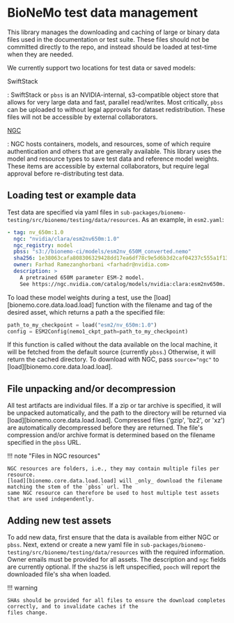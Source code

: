 # BioNeMo test data management

This library manages the downloading and caching of large or binary data files used in the documentation or test suite.
These files should not be committed directly to the repo, and instead should be loaded at test-time when they are
needed.

We currently support two locations for test data or saved models:

SwiftStack

:   SwiftStack or `pbss` is an NVIDIA-internal, s3-compatible object store that allows for very large data and fast,
    parallel read/writes. Most critically, `pbss` can be uploaded to without legal approvals for dataset redistribution.
    These files will not be accessible by external collaborators.

[NGC](https://catalog.ngc.nvidia.com/)

:   NGC hosts containers, models, and resources, some of which require authentication and others that are generally
    available. This library uses the model and resource types to save test data and reference model weights. These items
    are accessible by external collaborators, but require legal approval before re-distributing test data.


## Loading test or example data

Test data are specified via yaml files in `sub-packages/bionemo-testing/src/bionemo/testing/data/resources`. As an
example, in `esm2.yaml`:

```yaml
- tag: nv_650m:1.0
  ngc: "nvidia/clara/esm2nv650m:1.0"
  ngc_registry: model
  pbss: "s3://bionemo-ci/models/esm2nv_650M_converted.nemo"
  sha256: 1e38063cafa808306329428dd17ea6df78c9e5d6b3d2caf04237c555a1f131b7
  owner: Farhad Ramezanghorbani <farhadr@nvidia.com>
  description: >
    A pretrained 650M parameter ESM-2 model.
    See https://ngc.nvidia.com/catalog/models/nvidia:clara:esm2nv650m.
```

To load these model weights during a test, use the [load][bionemo.core.data.load.load] function with the filename and
tag of the desired asset, which returns a path a the specified file:

```python
path_to_my_checkpoint = load("esm2/nv_650m:1.0")
config = ESM2Config(nemo1_ckpt_path=path_to_my_checkpoint)
```

If this function is called without the data available on the local machine, it will be fetched from the default source
(currently `pbss`.) Otherwise, it will return the cached directory. To download with NGC, pass `source="ngc"` to
[load][bionemo.core.data.load.load].

## File unpacking and/or decompression

All test artifacts are individual files. If a zip or tar archive is specified, it will be unpacked automatically, and
the path to the directory will be returned via [load][bionemo.core.data.load.load]. Compressed files ('gzip', 'bz2',
or 'xz') are automatically decompressed before they are returned. The file's compression and/or archive format is
determined based on the filename specified in the `pbss` URL.

!!! note "Files in NGC resources"

    NGC resources are folders, i.e., they may contain multiple files per resource.
    [load][bionemo.core.data.load.load] will _only_ download the filename matching the stem of the `pbss` url. The
    same NGC resource can therefore be used to host multiple test assets that are used independently.


## Adding new test assets

To add new data, first ensure that the data is available from either NGC or `pbss`. Next, extend or create a new yaml
file in `sub-packages/bionemo-testing/src/bionemo/testing/data/resources` with the required information. Owner emails
must be provided for all assets. The description and `ngc` fields are currently optional. If the `sha256` is left
unspecified, `pooch` will report the downloaded file's sha when loaded.

!!! warning

    SHAs should be provided for all files to ensure the download completes correctly, and to invalidate caches if the
    files change.
